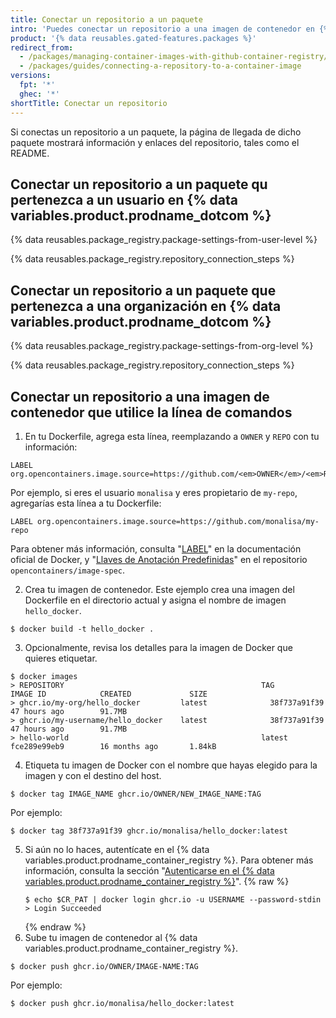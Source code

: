 ```yaml
---
title: Conectar un repositorio a un paquete
intro: 'Puedes conectar un repositorio a una imagen de contenedor en {% data variables.product.prodname_dotcom %}.'
product: '{% data reusables.gated-features.packages %}'
redirect_from:
  - /packages/managing-container-images-with-github-container-registry/connecting-a-repository-to-a-container-image
  - /packages/guides/connecting-a-repository-to-a-container-image
versions:
  fpt: '*'
  ghec: '*'
shortTitle: Conectar un repositorio
---
```


Si conectas un repositorio a un paquete, la página de llegada de dicho paquete mostrará información y enlaces del repositorio, tales como el README.

## Conectar un repositorio a un paquete qu pertenezca a un usuario en {% data variables.product.prodname_dotcom %}

{% data reusables.package_registry.package-settings-from-user-level %}

{% data reusables.package_registry.repository_connection_steps %}

## Conectar un repositorio a un paquete que pertenezca a una organización en {% data variables.product.prodname_dotcom %}

{% data reusables.package_registry.package-settings-from-org-level %}

{% data reusables.package_registry.repository_connection_steps %}

## Conectar un repositorio a una imagen de contenedor que utilice la línea de comandos

1. En tu Dockerfile, agrega esta línea, reemplazando a `OWNER` y `REPO` con tu información:

 ```shell
 LABEL org.opencontainers.image.source=https://github.com/<em>OWNER</em>/<em>REPO</em>
 ```
 Por ejemplo, si eres el usuario `monalisa` y eres propietario de `my-repo`, agregarías esta línea a tu Dockerfile:
 ```shell
 LABEL org.opencontainers.image.source=https://github.com/monalisa/my-repo
 ```
 Para obtener más información, consulta "[LABEL](https://docs.docker.com/engine/reference/builder/#label)" en la documentación oficial de Docker, y "[Llaves de Anotación Predefinidas](https://github.com/opencontainers/image-spec/blob/master/annotations.md#pre-defined-annotation-keys)" en el repositorio `opencontainers/image-spec`.

2. Crea tu imagen de contenedor. Este ejemplo crea una imagen del Dockerfile en el directorio actual y asigna el nombre de imagen `hello_docker`.

  ```shell
  $ docker build -t hello_docker .
  ```
3. Opcionalmente, revisa los detalles para la imagen de Docker que quieres etiquetar.
  ```shell
  $ docker images
  > REPOSITORY                                            TAG                 IMAGE ID            CREATED             SIZE
  > ghcr.io/my-org/hello_docker         latest              38f737a91f39        47 hours ago        91.7MB
  > ghcr.io/my-username/hello_docker    latest              38f737a91f39        47 hours ago        91.7MB
  > hello-world                                           latest              fce289e99eb9        16 months ago       1.84kB
  ```

4. Etiqueta tu imagen de Docker con el nombre que hayas elegido para la imagen y con el destino del host.
  ```shell
  $ docker tag IMAGE_NAME ghcr.io/OWNER/NEW_IMAGE_NAME:TAG
  ```
  Por ejemplo:
  ```shell
  $ docker tag 38f737a91f39 ghcr.io/monalisa/hello_docker:latest
  ```

5. Si aún no lo haces, autentícate en el {% data variables.product.prodname_container_registry %}. Para obtener más información, consulta la sección "[Autenticarse en el {% data variables.product.prodname_container_registry %}](/packages/managing-container-images-with-github-container-registry/pushing-and-pulling-docker-images#authenticating-to-the-container-registry)".
    {% raw %}
    ```shell
    $ echo $CR_PAT | docker login ghcr.io -u USERNAME --password-stdin
    > Login Succeeded
    ```
    {% endraw %}
6. Sube tu imagen de contenedor al {% data variables.product.prodname_container_registry %}.
  ```shell
  $ docker push ghcr.io/OWNER/IMAGE-NAME:TAG
  ```
  Por ejemplo:
  ```shell
  $ docker push ghcr.io/monalisa/hello_docker:latest
  ```
